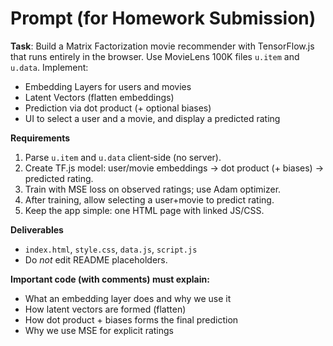 # Prompt (for Homework Submission)

**Task**: Build a Matrix Factorization movie recommender with TensorFlow.js that runs entirely in the browser. Use MovieLens 100K files `u.item` and `u.data`. Implement:
- Embedding Layers for users and movies
- Latent Vectors (flatten embeddings)
- Prediction via dot product (+ optional biases)
- UI to select a user and a movie, and display a predicted rating

**Requirements**
1. Parse `u.item` and `u.data` client‑side (no server).
2. Create TF.js model: user/movie embeddings → dot product (+ biases) → predicted rating.
3. Train with MSE loss on observed ratings; use Adam optimizer.
4. After training, allow selecting a user+movie to predict rating.
5. Keep the app simple: one HTML page with linked JS/CSS.

**Deliverables**
- `index.html`, `style.css`, `data.js`, `script.js`
- Do *not* edit README placeholders.

**Important code (with comments) must explain:**
- What an embedding layer does and why we use it
- How latent vectors are formed (flatten)
- How dot product + biases forms the final prediction
- Why we use MSE for explicit ratings
